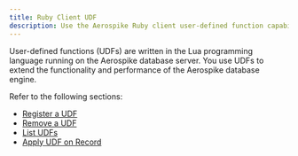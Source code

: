 ```yaml
---
title: Ruby Client UDF
description: Use the Aerospike Ruby client user-defined function capabilities. 
---
```


User-defined functions (UDFs) are written in the Lua programming language running on the Aerospike database server. You use UDFs to extend the functionality and performance of the Aerospike database engine.

Refer to the following sections:

- [Register a UDF](/docs/client/ruby/usage/udf/register.html)
- [Remove a UDF](/docs/client/ruby/usage/udf/remove.html)
- [List UDFs](/docs/client/ruby/usage/udf/list.html)
- [Apply UDF on Record](/docs/client/ruby/usage/udf/apply.html)
